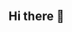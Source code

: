 ## Hi there 👋

<!--
**AndrewTc3a/AndrewTc3a** is a ✨ _special_ ✨ repository because its `README.md` (this file) appears on your GitHub profile.

Here are some ideas to get you started:

- 🔭 I’m currently working on ...
- 🌱 I’m currently learning ...
- 👯 I’m looking to collaborate on ...
- 🤔 I’m looking for help with ...
- 💬 Ask me about ...
- 📫 How to reach me: ...
- 😄 Pronouns: ...
- ⚡ Fun fact: ...
<div class="tenor-gif-embed" data-postid="14630063" data-share-method="host" data-aspect-ratio="0.99375" data-width="100%"><a href="https://tenor.com/view/bad-teeth-hi-hello-wave-gif-14630063">Bad Teeth Hi GIF</a>from <a href="https://tenor.com/search/bad+teeth-gifs">Bad Teeth GIFs</a></div> <script type="text/javascript" async src="https://tenor.com/embed.js"></script>
